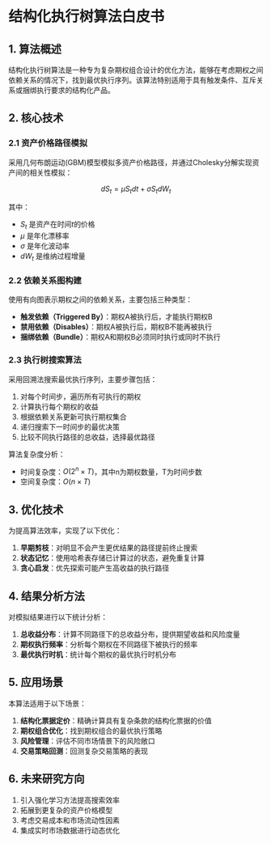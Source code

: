 # 结构化执行树算法白皮书

## 1. 算法概述

结构化执行树算法是一种专为复杂期权组合设计的优化方法，能够在考虑期权之间依赖关系的情况下，找到最优执行序列。该算法特别适用于具有触发条件、互斥关系或捆绑执行要求的结构化产品。

## 2. 核心技术

### 2.1 资产价格路径模拟

采用几何布朗运动(GBM)模型模拟多资产价格路径，并通过Cholesky分解实现资产间的相关性模拟：

$$dS_t = \mu S_t dt + \sigma S_t dW_t$$

其中：
- $S_t$ 是资产在时间$t$的价格
- $\mu$ 是年化漂移率
- $\sigma$ 是年化波动率
- $dW_t$ 是维纳过程增量

### 2.2 依赖关系图构建

使用有向图表示期权之间的依赖关系，主要包括三种类型：
- **触发依赖（Triggered By）**：期权A被执行后，才能执行期权B
- **禁用依赖（Disables）**：期权A被执行后，期权B不能再被执行
- **捆绑依赖（Bundle）**：期权A和期权B必须同时执行或同时不执行

### 2.3 执行树搜索算法

采用回溯法搜索最优执行序列，主要步骤包括：

1. 对每个时间步，遍历所有可执行的期权
2. 计算执行每个期权的收益
3. 根据依赖关系更新可执行期权集合
4. 递归搜索下一时间步的最优决策
5. 比较不同执行路径的总收益，选择最优路径

算法复杂度分析：
- 时间复杂度：$O(2^n \times T)$，其中n为期权数量，T为时间步数
- 空间复杂度：$O(n \times T)$

## 3. 优化技术

为提高算法效率，实现了以下优化：

1. **早期剪枝**：对明显不会产生更优结果的路径提前终止搜索
2. **状态记忆**：使用哈希表存储已计算过的状态，避免重复计算
3. **贪心启发**：优先探索可能产生高收益的执行路径

## 4. 结果分析方法

对模拟结果进行以下统计分析：

1. **总收益分布**：计算不同路径下的总收益分布，提供期望收益和风险度量
2. **期权执行频率**：分析每个期权在不同路径下被执行的频率
3. **最优执行时机**：统计每个期权的最优执行时机分布

## 5. 应用场景

本算法适用于以下场景：

1. **结构化票据定价**：精确计算具有复杂条款的结构化票据的价值
2. **期权组合优化**：找到期权组合的最优执行策略
3. **风险管理**：评估不同市场情景下的风险敞口
4. **交易策略回测**：回测复杂交易策略的表现

## 6. 未来研究方向

1. 引入强化学习方法提高搜索效率
2. 拓展到更复杂的资产价格模型
3. 考虑交易成本和市场流动性因素
4. 集成实时市场数据进行动态优化